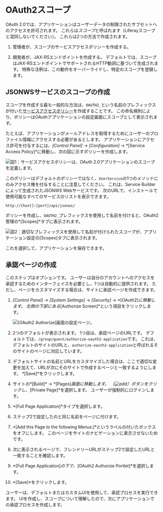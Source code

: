 # OAuth2スコープ

OAuth 2.0では、アプリケーションはユーザーデータの制限されたサブセットへのアクセスを許可されます。 これらは*スコープ*と呼ばれます（Liferayスコープと混同しないでください）。 これらは2つの方法で作成されます。

1.  管理者が、スコープのサービスアクセスポリシーを作成する。

2.  開発者が、JAX-RSエンドポイントを作成する。 デフォルトでは、スコープはJAX-RSエンドポイントでサポートされるHTTP動詞に基づいて生成されます。 特殊な注釈は、この動作をオーバーライドし、特定のスコープを登録します。

## JSONWSサービスのスコープの作成

スコープを作成する最も一般的な方法は、`OAUTH2_`という名前のプレフィックスが付いた[サービスアクセスポリシー](../../securing-web-services/setting-service-access-policies.md)を作成することです。 この命名規則により、ポリシーはOAuthアプリケーションの設定画面にスコープとして表示されます。

たとえば、アプリケーションがメールアドレスを取得するためにユーザーのプロファイル情報にアクセスする必要があるとします。 アプリケーションにアクセス許可を付与するには、*[Control Panel]* → *[Configuration]* → *[Service Access Policy]*に移動し、次の図に示すポリシーを作成します。

![図1：サービスアクセスポリシーは、OAuth 2.0アプリケーションのスコープを定義します。](./oauth2-scopes/images/01.png)

このポリシーはデフォルトのポリシーではなく、`UserService`の1つのメソッドにのみアクセス権を付与することに注意してください。 これは、Service Builderによって生成されたJSONWS Webサービスです。 次のURLで、インストールで使用可能なすべてのサービスのリストを表示できます。

    http://[host]:[port]/api/jsonws/

ポリシーを作成し、`OAUTH2_`プレフィックスを使用して名前を付けると、OAuth2管理の*[Scopes]*タブに表示されます。

![図2：適切なプレフィックスを使用して名前が付けられたスコープが、アプリケーション設定の[Scopes]タブに表示されます。](./oauth2-scopes/images/02.png)

これを選択して、アプリケーションを保存できます。

## 承認ページの作成

このステップはオプションです。 ユーザーは自分のアカウントへのアクセスを承認するためのインターフェイスを必要とし、1つは自動的に提供されます。 ただし、ページをカスタマイズする場合は、サイトに承認ページを作成できます。

1.  *[Control Panel]* → *[System Settings]* → *[Security]* → *[OAuth2]*に移動します。 左側の下部にある*[Authorize Screen]*という項目をクリックします。

    ![[OAuth2 Authorize]画面の設定ページ。](./oauth2-scopes/images/03.png)

2.  2つのデフォルトが表示されます。 1つ目は、承認ページのURLです。 デフォルトでは、`/group/guest/authorize-oauth2-application`です。 これは、デフォルトのサイトのURLと、`authorize-oauth2-application`と呼ばれるそのサイトのページに対応しています。

3.  デフォルトサイトの名前とURLをカスタマイズした場合は、ここで適切な変更を加えて、URLが次にそのサイトで作成するページと一致するようにします。 *[Save]*をクリックします。

4.  サイトの*[Build]* → *[Pages]*画面に移動します。 （![add](../../../../images/icon-add.png)）ボタンをクリックし、*[Private Page]*を選択します。 ユーザーが強制的にログインします。

5.  *[Full Page Application]*タイプを選択します。

6.  ステップ2で設定したのと同じ名前をページに付けます。

7.  *[Add this Page to the following Menus:]*というラベルの付いたボックスをオフにします。 このページをサイトのナビゲーションに表示させないためです。

8.  次に表示されるページで、フレンドリーURLがステップ2で設定したURLと一致することを確認します。

9.  *[Full Page Application]*の下で、*[OAuth2 Authorize Portlet]*を選択します。

10. *[Save]*をクリックします。

ユーザーは、デフォルトまたはカスタムUIを使用して、承認プロセスを実行できます。 UIを作成し、スコープについて理解したので、次にアプリケーションでの承認プロセスを作成します。
